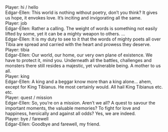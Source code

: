 Player: hi / hello  
Edgar-Ellen: This world is nothing without poetry, don’t you think? It gives us hope, it envokes love. It’s inciting and invigorating all the same.  
Player: job  
Edgar-Ellen: Rather a calling. The weight of words is something not easily lifted by some, yet it can be a mighty weapon to others. …  
Edgar-Ellen: It is my duty to see to it that the words of mighty poets all over Tibia are spread and carried with the heart and prowess they deserve.  
Player: tibia  
Edgar-Ellen: Our world, our home, our very own plane of existence. We have to protect it, mind you. Underneath all the battles, challenges and monsters there still resides a majestic, yet vulnerable being. A mother to us all.  
Player: king  
Edgar-Ellen: A king and a beggar know more than a king alone… ahem, except for King Tibianus. He most certainly would. All hail King Tibianus etc. etc.  
Player: quest / mission  
Edgar-Ellen: So, you’re on a mission. Aren’t we all? A quest to savour the important moments, the valuable memories? To fight for love and happiness, heroically and against all odds? Yes, we are indeed.  
Player: bye / farewell  
Edgar-Ellen: Goodbye and farewell, my friend.  
